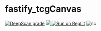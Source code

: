 # fastify_tcgCanvas
<a href="https://deepscan.io/dashboard#view=project&tid=14008&pid=17093&bid=378871"><img src="https://deepscan.io/api/teams/14008/projects/17093/branches/378871/badge/grade.svg" alt="DeepScan grade"></a>
<a href="https://discord.gg/uxfb5VV" rel="nofollow"><img src="https://img.shields.io/discord/591914197219016707.svg?label=&logo=discord&logoColor=ffffff&color=7389D8&labelColor=6A7EC2">
<a href="https://repl.it/github/z1r343l/fastify_tcgcanvas" rel="nofollow"><img src="https://camo.githubusercontent.com/155692ac00709d7852f891ab2c42d28a1e836beecb8e1413ff8e098d5ff70d38/68747470733a2f2f7265706c2e69742f62616467652f6769746875622f6b6f676e6973652f7265706c2e69742d6d6f62696c65" alt="Run on Repl.it" data-canonical-src="https://repl.it/badge/github/z1r343l/fastify_tcgcanvas" style="max-width:200%;"></a>
<img src="https://cdn.discordapp.com/attachments/745028626206031973/840394228811038761/Download_1.png" alt="sc">


